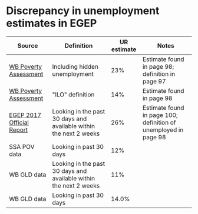 # Discrepancy in unemployment estimates in EGEP



| Source                     | Definition                                                      | UR estimate | Notes                                                              |
|---------------------------|------------------------------------------------------------------|-------------|--------------------------------------------------------------------|
| [WB Poverty Assessment](Utilities/Gabon-Poverty-Assessment.pdf)     | Including hidden unemployment                                    | 23%         | Estimate found in page 98; definition in page 97                   |
| [WB Poverty Assessment](Utilities/Gabon-Poverty-Assessment.pdf)     | "ILO" definition                                                 | 14%         | Estimate found in page 98                                          |
| [EGEP 2017 Official Report](Utilities/02%20-%20RAPPORT_DE__SYNTHESE.pdf) | Looking in the past 30 days and available within the next 2 weeks| 26%         | Estimate found in page 100; definition of unemployed in page 98    |
| SSA POV data              | Looking in past 30 days                                          | 12%         |                                                                    |
| WB GLD data               | Looking in the past 30 days and available within the next 2 weeks| 11%         |                                                                    |
| WB GLD data               | Looking in past 30 days                                          | 14.0%       |                                                                    |
